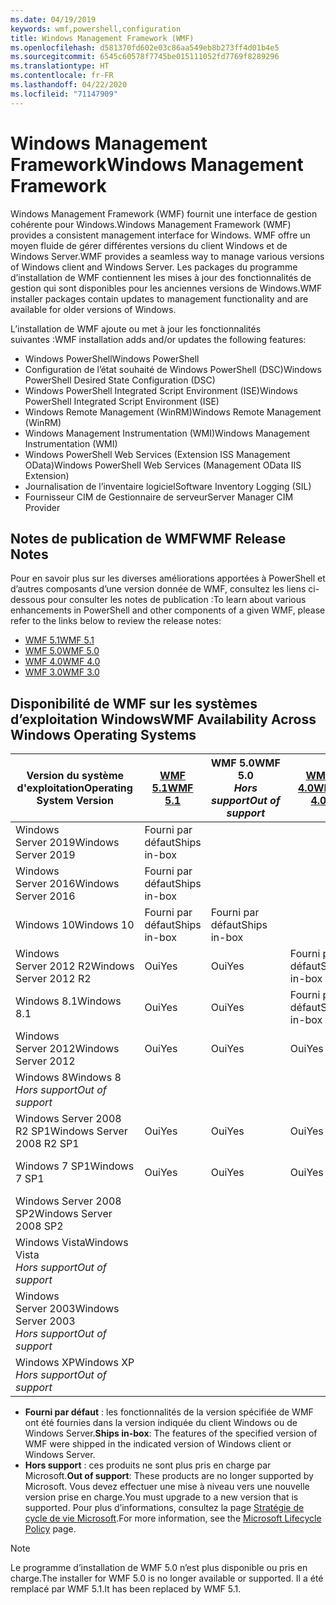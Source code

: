```yaml
---
ms.date: 04/19/2019
keywords: wmf,powershell,configuration
title: Windows Management Framework (WMF)
ms.openlocfilehash: d581370fd602e03c86aa549eb8b273ff4d01b4e5
ms.sourcegitcommit: 6545c60578f7745be015111052fd7769f8289296
ms.translationtype: HT
ms.contentlocale: fr-FR
ms.lasthandoff: 04/22/2020
ms.locfileid: "71147909"
---
```

# <a name="windows-management-framework"></a><span data-ttu-id="a3bb0-103">Windows Management Framework</span><span class="sxs-lookup"><span data-stu-id="a3bb0-103">Windows Management Framework</span></span>

<span data-ttu-id="a3bb0-104">Windows Management Framework (WMF) fournit une interface de gestion cohérente pour Windows.</span><span class="sxs-lookup"><span data-stu-id="a3bb0-104">Windows Management Framework (WMF) provides a consistent management interface for Windows.</span></span> <span data-ttu-id="a3bb0-105">WMF offre un moyen fluide de gérer différentes versions du client Windows et de Windows Server.</span><span class="sxs-lookup"><span data-stu-id="a3bb0-105">WMF provides a seamless way to manage various versions of Windows client and Windows Server.</span></span> <span data-ttu-id="a3bb0-106">Les packages du programme d’installation de WMF contiennent les mises à jour des fonctionnalités de gestion qui sont disponibles pour les anciennes versions de Windows.</span><span class="sxs-lookup"><span data-stu-id="a3bb0-106">WMF installer packages contain updates to management functionality and are available for older versions of Windows.</span></span>

<span data-ttu-id="a3bb0-107">L’installation de WMF ajoute ou met à jour les fonctionnalités suivantes :</span><span class="sxs-lookup"><span data-stu-id="a3bb0-107">WMF installation adds and/or updates the following features:</span></span>

- <span data-ttu-id="a3bb0-108">Windows PowerShell</span><span class="sxs-lookup"><span data-stu-id="a3bb0-108">Windows PowerShell</span></span>
- <span data-ttu-id="a3bb0-109">Configuration de l’état souhaité de Windows PowerShell (DSC)</span><span class="sxs-lookup"><span data-stu-id="a3bb0-109">Windows PowerShell Desired State Configuration (DSC)</span></span>
- <span data-ttu-id="a3bb0-110">Windows PowerShell Integrated Script Environment (ISE)</span><span class="sxs-lookup"><span data-stu-id="a3bb0-110">Windows PowerShell Integrated Script Environment (ISE)</span></span>
- <span data-ttu-id="a3bb0-111">Windows Remote Management (WinRM)</span><span class="sxs-lookup"><span data-stu-id="a3bb0-111">Windows Remote Management (WinRM)</span></span>
- <span data-ttu-id="a3bb0-112">Windows Management Instrumentation (WMI)</span><span class="sxs-lookup"><span data-stu-id="a3bb0-112">Windows Management Instrumentation (WMI)</span></span>
- <span data-ttu-id="a3bb0-113">Windows PowerShell Web Services (Extension ISS Management OData)</span><span class="sxs-lookup"><span data-stu-id="a3bb0-113">Windows PowerShell Web Services (Management OData IIS Extension)</span></span>
- <span data-ttu-id="a3bb0-114">Journalisation de l’inventaire logiciel</span><span class="sxs-lookup"><span data-stu-id="a3bb0-114">Software Inventory Logging (SIL)</span></span>
- <span data-ttu-id="a3bb0-115">Fournisseur CIM de Gestionnaire de serveur</span><span class="sxs-lookup"><span data-stu-id="a3bb0-115">Server Manager CIM Provider</span></span>

## <a name="wmf-release-notes"></a><span data-ttu-id="a3bb0-116">Notes de publication de WMF</span><span class="sxs-lookup"><span data-stu-id="a3bb0-116">WMF Release Notes</span></span>

<span data-ttu-id="a3bb0-117">Pour en savoir plus sur les diverses améliorations apportées à PowerShell et d’autres composants d’une version donnée de WMF, consultez les liens ci-dessous pour consulter les notes de publication :</span><span class="sxs-lookup"><span data-stu-id="a3bb0-117">To learn about various enhancements in PowerShell and other components of a given WMF, please refer to the links below to review the release notes:</span></span>

- [<span data-ttu-id="a3bb0-118">WMF 5.1</span><span class="sxs-lookup"><span data-stu-id="a3bb0-118">WMF 5.1</span></span>](whats-new/release-notes.md#wmf-51-changes)
- [<span data-ttu-id="a3bb0-119">WMF 5.0</span><span class="sxs-lookup"><span data-stu-id="a3bb0-119">WMF 5.0</span></span>](whats-new/release-notes.md#wmf-50-changes)
- [<span data-ttu-id="a3bb0-120">WMF 4.0</span><span class="sxs-lookup"><span data-stu-id="a3bb0-120">WMF 4.0</span></span>](https://download.microsoft.com/download/3/D/6/3D61D262-8549-4769-A660-230B67E15B25/Windows%20Management%20Framework%204%200%20Release%20Notes.docx)
- [<span data-ttu-id="a3bb0-121">WMF 3.0</span><span class="sxs-lookup"><span data-stu-id="a3bb0-121">WMF 3.0</span></span>](https://download.microsoft.com/download/E/7/6/E76850B8-DA6E-4FF5-8CCE-A24FC513FD16/WMF%203%20Release%20Notes.docx)

## <a name="wmf-availability-across-windows-operating-systems"></a><span data-ttu-id="a3bb0-122">Disponibilité de WMF sur les systèmes d’exploitation Windows</span><span class="sxs-lookup"><span data-stu-id="a3bb0-122">WMF Availability Across Windows Operating Systems</span></span>

|        <span data-ttu-id="a3bb0-123">Version du système d'exploitation</span><span class="sxs-lookup"><span data-stu-id="a3bb0-123">Operating System Version</span></span>         | <span data-ttu-id="a3bb0-124">[WMF 5.1][]</span><span class="sxs-lookup"><span data-stu-id="a3bb0-124">[WMF 5.1][]</span></span>  | <span data-ttu-id="a3bb0-125">WMF 5.0</span><span class="sxs-lookup"><span data-stu-id="a3bb0-125">WMF 5.0</span></span><br><span data-ttu-id="a3bb0-126">*Hors support*</span><span class="sxs-lookup"><span data-stu-id="a3bb0-126">*Out of support*</span></span> | <span data-ttu-id="a3bb0-127">[WMF 4.0][]</span><span class="sxs-lookup"><span data-stu-id="a3bb0-127">[WMF 4.0][]</span></span>  | <span data-ttu-id="a3bb0-128">[WMF 3.0][]</span><span class="sxs-lookup"><span data-stu-id="a3bb0-128">[WMF 3.0][]</span></span>  | <span data-ttu-id="a3bb0-129">[WMF 2.0][]</span><span class="sxs-lookup"><span data-stu-id="a3bb0-129">[WMF 2.0][]</span></span>  |
| --------------------------------------- | ------------ | --------------------------- | ------------ | ------------ | ------------ |
| <span data-ttu-id="a3bb0-130">Windows Server 2019</span><span class="sxs-lookup"><span data-stu-id="a3bb0-130">Windows Server 2019</span></span>                     | <span data-ttu-id="a3bb0-131">Fourni par défaut</span><span class="sxs-lookup"><span data-stu-id="a3bb0-131">Ships in-box</span></span> |                             |              |              |              |
| <span data-ttu-id="a3bb0-132">Windows Server 2016</span><span class="sxs-lookup"><span data-stu-id="a3bb0-132">Windows Server 2016</span></span>                     | <span data-ttu-id="a3bb0-133">Fourni par défaut</span><span class="sxs-lookup"><span data-stu-id="a3bb0-133">Ships in-box</span></span> |                             |              |              |              |
| <span data-ttu-id="a3bb0-134">Windows 10</span><span class="sxs-lookup"><span data-stu-id="a3bb0-134">Windows 10</span></span>                              | <span data-ttu-id="a3bb0-135">Fourni par défaut</span><span class="sxs-lookup"><span data-stu-id="a3bb0-135">Ships in-box</span></span> | <span data-ttu-id="a3bb0-136">Fourni par défaut</span><span class="sxs-lookup"><span data-stu-id="a3bb0-136">Ships in-box</span></span>                |              |              |              |
| <span data-ttu-id="a3bb0-137">Windows Server 2012 R2</span><span class="sxs-lookup"><span data-stu-id="a3bb0-137">Windows Server 2012 R2</span></span>                  | <span data-ttu-id="a3bb0-138">Oui</span><span class="sxs-lookup"><span data-stu-id="a3bb0-138">Yes</span></span>          | <span data-ttu-id="a3bb0-139">Oui</span><span class="sxs-lookup"><span data-stu-id="a3bb0-139">Yes</span></span>                         | <span data-ttu-id="a3bb0-140">Fourni par défaut</span><span class="sxs-lookup"><span data-stu-id="a3bb0-140">Ships in-box</span></span> |              |              |
| <span data-ttu-id="a3bb0-141">Windows 8.1</span><span class="sxs-lookup"><span data-stu-id="a3bb0-141">Windows 8.1</span></span>                             | <span data-ttu-id="a3bb0-142">Oui</span><span class="sxs-lookup"><span data-stu-id="a3bb0-142">Yes</span></span>          | <span data-ttu-id="a3bb0-143">Oui</span><span class="sxs-lookup"><span data-stu-id="a3bb0-143">Yes</span></span>                         | <span data-ttu-id="a3bb0-144">Fourni par défaut</span><span class="sxs-lookup"><span data-stu-id="a3bb0-144">Ships in-box</span></span> |              |              |
| <span data-ttu-id="a3bb0-145">Windows Server 2012</span><span class="sxs-lookup"><span data-stu-id="a3bb0-145">Windows Server 2012</span></span>                     | <span data-ttu-id="a3bb0-146">Oui</span><span class="sxs-lookup"><span data-stu-id="a3bb0-146">Yes</span></span>          | <span data-ttu-id="a3bb0-147">Oui</span><span class="sxs-lookup"><span data-stu-id="a3bb0-147">Yes</span></span>                         | <span data-ttu-id="a3bb0-148">Oui</span><span class="sxs-lookup"><span data-stu-id="a3bb0-148">Yes</span></span>          | <span data-ttu-id="a3bb0-149">Fourni par défaut</span><span class="sxs-lookup"><span data-stu-id="a3bb0-149">Ships in-box</span></span> |              |
| <span data-ttu-id="a3bb0-150">Windows 8</span><span class="sxs-lookup"><span data-stu-id="a3bb0-150">Windows 8</span></span><br><span data-ttu-id="a3bb0-151">*Hors support*</span><span class="sxs-lookup"><span data-stu-id="a3bb0-151">*Out of support*</span></span>           |              |                             |              | <span data-ttu-id="a3bb0-152">Fourni par défaut</span><span class="sxs-lookup"><span data-stu-id="a3bb0-152">Ships in-box</span></span> |              |
| <span data-ttu-id="a3bb0-153">Windows Server 2008 R2 SP1</span><span class="sxs-lookup"><span data-stu-id="a3bb0-153">Windows Server 2008 R2 SP1</span></span>              | <span data-ttu-id="a3bb0-154">Oui</span><span class="sxs-lookup"><span data-stu-id="a3bb0-154">Yes</span></span>          | <span data-ttu-id="a3bb0-155">Oui</span><span class="sxs-lookup"><span data-stu-id="a3bb0-155">Yes</span></span>                         | <span data-ttu-id="a3bb0-156">Oui</span><span class="sxs-lookup"><span data-stu-id="a3bb0-156">Yes</span></span>          | <span data-ttu-id="a3bb0-157">Oui</span><span class="sxs-lookup"><span data-stu-id="a3bb0-157">Yes</span></span>          | <span data-ttu-id="a3bb0-158">Fourni par défaut</span><span class="sxs-lookup"><span data-stu-id="a3bb0-158">Ships in-box</span></span> |
| <span data-ttu-id="a3bb0-159">Windows 7 SP1</span><span class="sxs-lookup"><span data-stu-id="a3bb0-159">Windows 7 SP1</span></span>                           | <span data-ttu-id="a3bb0-160">Oui</span><span class="sxs-lookup"><span data-stu-id="a3bb0-160">Yes</span></span>          | <span data-ttu-id="a3bb0-161">Oui</span><span class="sxs-lookup"><span data-stu-id="a3bb0-161">Yes</span></span>                         | <span data-ttu-id="a3bb0-162">Oui</span><span class="sxs-lookup"><span data-stu-id="a3bb0-162">Yes</span></span>          | <span data-ttu-id="a3bb0-163">Oui</span><span class="sxs-lookup"><span data-stu-id="a3bb0-163">Yes</span></span>          | <span data-ttu-id="a3bb0-164">Fourni par défaut</span><span class="sxs-lookup"><span data-stu-id="a3bb0-164">Ships in-box</span></span> |
| <span data-ttu-id="a3bb0-165">Windows Server 2008 SP2</span><span class="sxs-lookup"><span data-stu-id="a3bb0-165">Windows Server 2008 SP2</span></span>                 |              |                             |              | <span data-ttu-id="a3bb0-166">Oui</span><span class="sxs-lookup"><span data-stu-id="a3bb0-166">Yes</span></span>          | <span data-ttu-id="a3bb0-167">Oui</span><span class="sxs-lookup"><span data-stu-id="a3bb0-167">Yes</span></span>          |
| <span data-ttu-id="a3bb0-168">Windows Vista</span><span class="sxs-lookup"><span data-stu-id="a3bb0-168">Windows Vista</span></span><br><span data-ttu-id="a3bb0-169">*Hors support*</span><span class="sxs-lookup"><span data-stu-id="a3bb0-169">*Out of support*</span></span>       |              |                             |              |              | <span data-ttu-id="a3bb0-170">Oui</span><span class="sxs-lookup"><span data-stu-id="a3bb0-170">Yes</span></span>          |
| <span data-ttu-id="a3bb0-171">Windows Server 2003</span><span class="sxs-lookup"><span data-stu-id="a3bb0-171">Windows Server 2003</span></span><br><span data-ttu-id="a3bb0-172">*Hors support*</span><span class="sxs-lookup"><span data-stu-id="a3bb0-172">*Out of support*</span></span> |              |                             |              |              | <span data-ttu-id="a3bb0-173">Oui</span><span class="sxs-lookup"><span data-stu-id="a3bb0-173">Yes</span></span>          |
| <span data-ttu-id="a3bb0-174">Windows XP</span><span class="sxs-lookup"><span data-stu-id="a3bb0-174">Windows XP</span></span><br><span data-ttu-id="a3bb0-175">*Hors support*</span><span class="sxs-lookup"><span data-stu-id="a3bb0-175">*Out of support*</span></span>          |              |                             |              | <span data-ttu-id="a3bb0-176">Oui</span><span class="sxs-lookup"><span data-stu-id="a3bb0-176">Yes</span></span>          | <span data-ttu-id="a3bb0-177">Oui</span><span class="sxs-lookup"><span data-stu-id="a3bb0-177">Yes</span></span>          |

- <span data-ttu-id="a3bb0-178">**Fourni par défaut** : les fonctionnalités de la version spécifiée de WMF ont été fournies dans la version indiquée du client Windows ou de Windows Server.</span><span class="sxs-lookup"><span data-stu-id="a3bb0-178">**Ships in-box**: The features of the specified version of WMF were shipped in the indicated version of Windows client or Windows Server.</span></span>
- <span data-ttu-id="a3bb0-179">**Hors support** : ces produits ne sont plus pris en charge par Microsoft.</span><span class="sxs-lookup"><span data-stu-id="a3bb0-179">**Out of support**: These products are no longer supported by Microsoft.</span></span> <span data-ttu-id="a3bb0-180">Vous devez effectuer une mise à niveau vers une nouvelle version prise en charge.</span><span class="sxs-lookup"><span data-stu-id="a3bb0-180">You must upgrade to a new version that is supported.</span></span> <span data-ttu-id="a3bb0-181">Pour plus d’informations, consultez la page [Stratégie de cycle de vie Microsoft][].</span><span class="sxs-lookup"><span data-stu-id="a3bb0-181">For more information, see the [Microsoft Lifecycle Policy][] page.</span></span>

> [!NOTE]
> <span data-ttu-id="a3bb0-182">Le programme d’installation de WMF 5.0 n’est plus disponible ou pris en charge.</span><span class="sxs-lookup"><span data-stu-id="a3bb0-182">The installer for WMF 5.0 is no longer available or supported.</span></span> <span data-ttu-id="a3bb0-183">Il a été remplacé par WMF 5.1.</span><span class="sxs-lookup"><span data-stu-id="a3bb0-183">It has been replaced by WMF 5.1.</span></span>

[Stratégie de cycle de vie Microsoft]: https://support.microsoft.com/lifecycle
[Microsoft Lifecycle Policy]: https://support.microsoft.com/lifecycle
[WMF 5.1]: https://aka.ms/wmf51download
[WMF 4.0]: https://aka.ms/wmf4download
[WMF 3.0]: https://aka.ms/wmf3download
[WMF 2.0]: https://aka.ms/wmf2download
